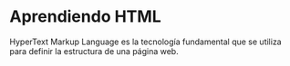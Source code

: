# Aprendiendo HTML
HyperText Markup Language es la tecnología fundamental que se utiliza para definir la estructura de una página web.

